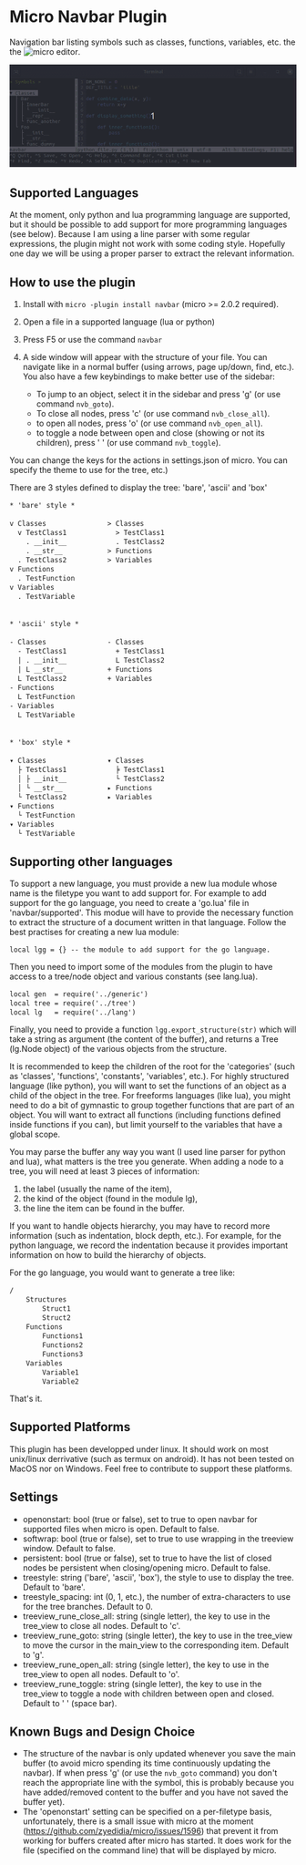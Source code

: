 # Micro Navbar Plugin

Navigation bar listing symbols such as classes, functions, variables, etc. the the ![micro editor](https://micro-editor.github.io/).

![Navbar Plugin in Action](micro.navbar.gif)


Supported Languages
-------------------
At the moment, only python and lua programming language are supported, but it should be possible to add support for more programming languages (see below). Because I am using a line parser with some regular expressions, the plugin might not work with some coding style. Hopefully one day we will be using a proper parser to extract the relevant information.


How to use the plugin
---------------------

1. Install with `micro -plugin install navbar` (micro >=  2.0.2 required).

2. Open a file in a supported language (lua or python)

3. Press F5 or use the command `navbar`

4. A side window will appear with the structure of your file. You can navigate like in a normal buffer (using arrows, page up/down, find, etc.). You also have a few keybindings to make better use of the sidebar:

    - To jump to an object, select it in the sidebar and press 'g' (or use command `nvb_goto`).
    - To close all nodes, press 'c' (or use command `nvb_close_all`).
    - to open all nodes, press 'o' (or use command `nvb_open_all`).
    - to toggle a node between open and close (showing or not its children), press ' ' (or use command `nvb_toggle`).

You can change the keys for the actions in settings.json of micro. You can specify the theme to use for the tree, etc.)

There are 3 styles defined to display the tree: 'bare', 'ascii' and 'box'
```
* 'bare' style *

v Classes               > Classes
  v TestClass1            > TestClass1
    . __init__            . TestClass2
    . __str__           > Functions
  . TestClass2          > Variables
v Functions
  . TestFunction
v Variables
  . TestVariable


* 'ascii' style *

- Classes               - Classes
  - TestClass1            + TestClass1
  | . __init__            L TestClass2
  | L __str__           + Functions
  L TestClass2          + Variables
- Functions
  L TestFunction
- Variables
  L TestVariable


* 'box' style *

▾ Classes               ▾ Classes
  ├ TestClass1            ╞ TestClass1
  │ ├ __init__            └ TestClass2
  │ └ __str__           ▸ Functions
  └ TestClass2          ▸ Variables
▾ Functions
  └ TestFunction
▾ Variables
  └ TestVariable
```

Supporting other languages
--------------------------
To support a new language, you must provide a new lua module whose name is the filetype you want to add support for. For example to add support for the go language, you need to create a 'go.lua' file in 'navbar/supported'. This modue will have to provide the necessary function to extract the structure of a document written in that language. Follow the best practises for creating a new lua module:
```
local lgg = {} -- the module to add support for the go language.
```

Then you need to import some of the modules from the plugin to have access to a tree/node object and various constants (see lang.lua).

```
local gen  = require('../generic')
local tree = require('../tree')
local lg   = require('../lang')
```

Finally, you need to provide a function `lgg.export_structure(str)` which will take a string as argument (the content of the buffer), and returns a Tree (lg.Node object) of the various objects from the structure.

It is recommended to keep the children of the root for the 'categories' (such as 'classes', 'functions', 'constants', 'variables', etc.). For highly structured language (like python), you will want to set the functions of an object as a child of the object in the tree. For freeforms languages (like lua), you might need to do a bit of gymnastic to group together functions that are part of an object. You will want to extract all functions (including functions defined inside functions if you can), but limit yourself to the variables that have a global scope.

You may parse the buffer any way you want (I used line parser for python and lua), what matters is the tree you generate. When adding a node to a tree, you will need at least 3 pieces of information:
1. the label (usually the name of the item),
2. the kind of the object (found in the module lg),
3. the line the item can be found in the buffer.

If you want to handle objects hierarchy, you may have to record more information (such as indentation, block depth, etc.).  For example, for the python language, we record the indentation because it provides important information on how to build the hierarchy of objects.

For the go language, you would want to generate a tree like:
```
/
    Structures
        Struct1
        Struct2
    Functions
        Functions1
        Functions2
        Functions3
    Variables
        Variable1
        Variable2
```
That's it.


Supported Platforms
-------------------
This plugin has been developped under linux. It should work on most unix/linux derrivative (such as termux on android). It has not been tested on MacOS nor on Windows. Feel free to contribute to support these platforms.


Settings
--------
- openonstart: bool (true or false), set to true to open navbar for supported files when micro is open. Default to false.
- softwrap: bool (true or false), set to true to use wrapping in the treeview window. Default to false.
- persistent: bool (true or false), set to true to have the list of closed nodes be persistent when closing/opening micro. Default to false.
- treestyle: string ('bare', 'ascii', 'box'), the style to use to display the tree. Default to 'bare'.
- treestyle_spacing: int (0, 1, etc.), the number of extra-characters to use for the tree branches. Default to 0.
- treeview_rune_close_all: string (single letter), the key to use in the tree_view to close all nodes. Default to 'c'.
- treeview_rune_goto: string (single letter), the key to use in the tree_view to move the cursor in the main_view to the corresponding item. Default to 'g'.
- treeview_rune_open_all: string (single letter), the key to use in the tree_view to open all nodes. Default to 'o'.
- treeview_rune_toggle: string (single letter), the key to use in the tree_view to toggle a node with children between open and closed. Default to ' ' (space bar).


Known Bugs and Design Choice
----------------------------
- The structure of the navbar is only updated whenever you save the main buffer (to avoid micro spending its time continuously updating the navbar). If when press 'g' (or use the `nvb_goto` command) you don't reach the appropriate line with the symbol, this is probably because you have added/removed content to the buffer and you have not saved the buffer yet). 
- The 'openonstart' setting can be specified on a per-filetype basis, unfortunately, there is a small issue with micro at the moment (https://github.com/zyedidia/micro/issues/1596) that prevent it from working for buffers created after micro has started. It does work for the file (specified on the command line) that will be displayed by micro.
